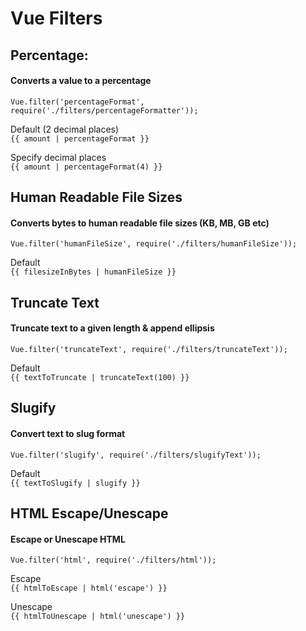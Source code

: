 # Vue Filters

## Percentage:
#### Converts a value to a percentage

`Vue.filter('percentageFormat', require('./filters/percentageFormatter'));`

Default (2 decimal places)  
`{{ amount | percentageFormat }}`

Specify decimal places  
`{{ amount | percentageFormat(4) }}`


## Human Readable File Sizes
#### Converts bytes to human readable file sizes (KB, MB, GB etc)

`Vue.filter('humanFileSize', require('./filters/humanFileSize'));`

Default  
`{{ filesizeInBytes | humanFileSize }}`


## Truncate Text
#### Truncate text to a given length & append ellipsis

`Vue.filter('truncateText', require('./filters/truncateText'));`

Default  
`{{ textToTruncate | truncateText(100) }}`


## Slugify
#### Convert text to slug format

`Vue.filter('slugify', require('./filters/slugifyText'));`

Default  
`{{ textToSlugify | slugify }}`


## HTML Escape/Unescape
#### Escape or Unescape HTML

`Vue.filter('html', require('./filters/html'));`

Escape  
`{{ htmlToEscape | html('escape') }}`

Unescape  
`{{ htmlToUnescape | html('unescape') }}`